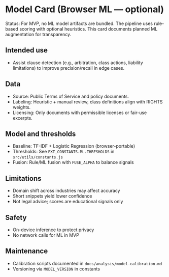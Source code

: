 # Model Card (Browser ML — optional)

Status: For MVP, no ML model artifacts are bundled. The pipeline uses rule-based scoring with optional heuristics. This card documents planned ML augmentation for transparency.

## Intended use

- Assist clause detection (e.g., arbitration, class actions, liability limitations) to improve precision/recall in edge cases.

## Data

- Source: Public Terms of Service and policy documents.
- Labeling: Heuristic + manual review, class definitions align with RIGHTS weights.
- Licensing: Only documents with permissible licenses or fair-use excerpts.

## Model and thresholds

- Baseline: TF-IDF + Logistic Regression (browser-portable)
- Thresholds: See `EXT_CONSTANTS.ML.THRESHOLDS` in `src/utils/constants.js`
- Fusion: Rule/ML fusion with `FUSE_ALPHA` to balance signals

## Limitations

- Domain shift across industries may affect accuracy
- Short snippets yield lower confidence
- Not legal advice; scores are educational signals only

## Safety

- On-device inference to protect privacy
- No network calls for ML in MVP

## Maintenance

- Calibration scripts documented in `docs/analysis/model-calibration.md`
- Versioning via `MODEL_VERSION` in constants
